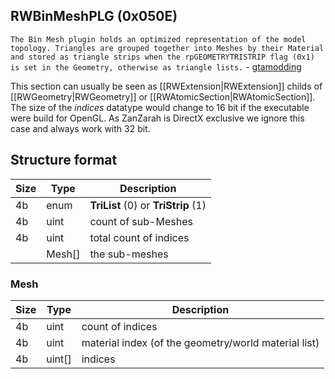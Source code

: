 ## RWBinMeshPLG (0x050E)

`The Bin Mesh plugin holds an optimized representation of the model topology. Triangles are grouped together into Meshes by their Material and stored as triangle strips when the rpGEOMETRYTRISTRIP flag (0x1) is set in the Geometry, otherwise as triangle lists.` -  [gtamodding](http://www.gtamodding.com/wiki/Bin_Mesh_PLG_(RW_Section))

This section can usually be seen as [[RWExtension|RWExtension]] childs of [[RWGeometry|RWGeometry]] or [[RWAtomicSection|RWAtomicSection]]. The size of the _indices_ datatype would change to 16 bit if the executable were build for OpenGL. As ZanZarah is DirectX exclusive we ignore this case and always work with 32 bit.

## Structure format

| Size | Type | Description |
|------|------|-------------|
|  4b  | enum | __TriList__ (0) or __TriStrip__ (1)
|  4b  | uint | count of sub-Meshes
|  4b  | uint | total count of indices
|      | Mesh[] | the sub-meshes

### Mesh
| Size | Type | Description |
|------|------|-------------|
|  4b  | uint | count of indices
|  4b  | uint | material index (of the geometry/world material list)
|  4b  | uint[] | indices
